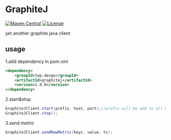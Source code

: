 # GraphiteJ

[![Maven Central](https://maven-badges.herokuapp.com/maven-central/top.devgo/graphitej/badge.svg)](https://search.maven.org/#search%7Cga%7C1%7Ctop.devgo.graphitej)
[![License](https://img.shields.io/badge/license-Apache--2.0-green.svg)](https://www.apache.org/licenses/LICENSE-2.0.html)

yet another graphite java client


## usage

1.add dependency in pom.xml

```xml
<dependency>
    <groupId>top.devgo</groupId>
    <artifactId>graphitej</artifactId>
    <version>1.0.0</version>
</dependency>
```

2.start&stop

```java
GraphiteJClient.start(prefix, host, port);//prefix will be add to all keys
GraphiteJClient.stop();
```

3.send metric
```java
GraphiteJClient.sendRawMetric(keys, value, ts);
```